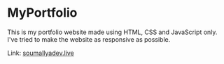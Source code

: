 # MyPortfolio
This is my portfolio website made using HTML, CSS and JavaScript only.
I've tried to make the website as responsive as possible.

Link: [soumallyadev.live](https://soumallyadev.live)
